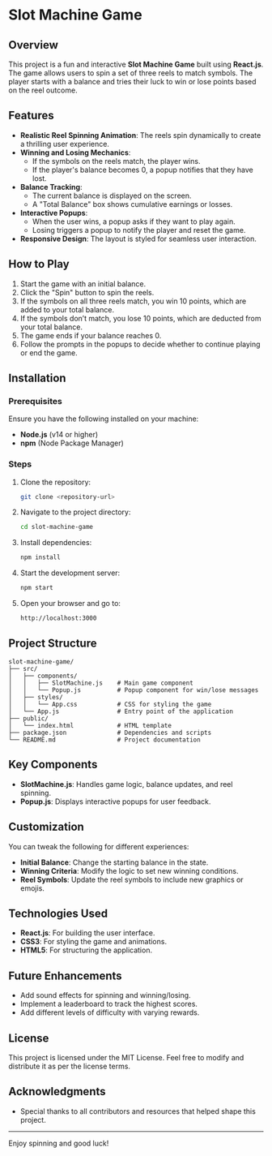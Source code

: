 # Slot Machine Game

## Overview
This project is a fun and interactive **Slot Machine Game** built using **React.js**. The game allows users to spin a set of three reels to match symbols. The player starts with a balance and tries their luck to win or lose points based on the reel outcome.

## Features
- **Realistic Reel Spinning Animation**: The reels spin dynamically to create a thrilling user experience.
- **Winning and Losing Mechanics**: 
  - If the symbols on the reels match, the player wins.
  - If the player's balance becomes 0, a popup notifies that they have lost.
- **Balance Tracking**: 
  - The current balance is displayed on the screen.
  - A "Total Balance" box shows cumulative earnings or losses.
- **Interactive Popups**: 
  - When the user wins, a popup asks if they want to play again.
  - Losing triggers a popup to notify the player and reset the game.
- **Responsive Design**: The layout is styled for seamless user interaction.

## How to Play
1. Start the game with an initial balance.
2. Click the "Spin" button to spin the reels.
3. If the symbols on all three reels match, you win 10 points, which are added to your total balance.
4. If the symbols don’t match, you lose 10 points, which are deducted from your total balance.
5. The game ends if your balance reaches 0.
6. Follow the prompts in the popups to decide whether to continue playing or end the game.

## Installation

### Prerequisites
Ensure you have the following installed on your machine:
- **Node.js** (v14 or higher)
- **npm** (Node Package Manager)

### Steps
1. Clone the repository:
   ```bash
   git clone <repository-url>
   ```
2. Navigate to the project directory:
   ```bash
   cd slot-machine-game
   ```
3. Install dependencies:
   ```bash
   npm install
   ```
4. Start the development server:
   ```bash
   npm start
   ```
5. Open your browser and go to:
   ```
   http://localhost:3000
   ```

## Project Structure
```
slot-machine-game/
├── src/
│   ├── components/
│   │   ├── SlotMachine.js    # Main game component
│   │   └── Popup.js          # Popup component for win/lose messages
│   ├── styles/
│   │   └── App.css           # CSS for styling the game
│   └── App.js                # Entry point of the application
├── public/
│   └── index.html            # HTML template
├── package.json              # Dependencies and scripts
└── README.md                 # Project documentation
```

## Key Components
- **SlotMachine.js**: Handles game logic, balance updates, and reel spinning.
- **Popup.js**: Displays interactive popups for user feedback.

## Customization
You can tweak the following for different experiences:
- **Initial Balance**: Change the starting balance in the state.
- **Winning Criteria**: Modify the logic to set new winning conditions.
- **Reel Symbols**: Update the reel symbols to include new graphics or emojis.

## Technologies Used
- **React.js**: For building the user interface.
- **CSS3**: For styling the game and animations.
- **HTML5**: For structuring the application.

## Future Enhancements
- Add sound effects for spinning and winning/losing.
- Implement a leaderboard to track the highest scores.
- Add different levels of difficulty with varying rewards.

## License
This project is licensed under the MIT License. Feel free to modify and distribute it as per the license terms.

## Acknowledgments
- Special thanks to all contributors and resources that helped shape this project.

---

Enjoy spinning and good luck!
